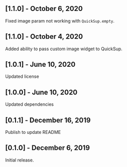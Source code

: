 ## [1.1.0] - October 6, 2020

Fixed image param not working with `QuickSup.empty`.

## [1.1.0] - October 4, 2020

Added ability to pass custom image widget to QuickSup.

## [1.0.1] - June 10, 2020

Updated license

## [1.0.0] - June 10, 2020

Updated dependencies

## [0.1.1] - December 16, 2019

Publish to update README

## [0.1.0] - December 6, 2019

Initial release.
